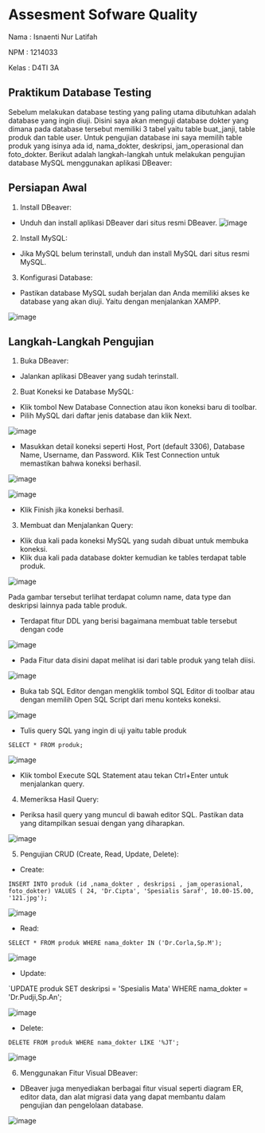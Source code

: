 # Assesment Sofware Quality
Nama : Isnaenti Nur Latifah 

NPM : 1214033

Kelas : D4TI 3A 

## Praktikum Database Testing
Sebelum melakukan database testing yang paling utama dibutuhkan adalah database yang ingin diuji. Disini saya akan menguji database dokter yang dimana pada database tersebut memiliki 3 tabel yaitu table buat_janji, table produk dan table user. Untuk pengujian database ini saya memilih table produk yang isinya ada id, nama_dokter, deskripsi, jam_operasional dan foto_dokter. Berikut adalah langkah-langkah untuk melakukan pengujian database MySQL menggunakan aplikasi DBeaver:

## Persiapan Awal
1.	Install DBeaver:
- 	Unduh dan install aplikasi DBeaver dari situs resmi DBeaver.
 ![image](https://github.com/user-attachments/assets/6dc2f3b9-caf5-4578-a2a5-6174d12f5c3b)

2.	Install MySQL:

- 	Jika MySQL belum terinstall, unduh dan install MySQL dari situs resmi MySQL.

3.	Konfigurasi Database:

- 	Pastikan database MySQL sudah berjalan dan Anda memiliki akses ke database yang akan diuji. Yaitu dengan menjalankan XAMPP.

 ![image](https://github.com/user-attachments/assets/3ea8e31b-0091-4244-b7ae-280e6fee06d5)

## Langkah-Langkah Pengujian
1.	Buka DBeaver:
- 	Jalankan aplikasi DBeaver yang sudah terinstall.
  
2.	Buat Koneksi ke Database MySQL:
- 	Klik tombol New Database Connection atau ikon koneksi baru di toolbar.
- 	Pilih MySQL dari daftar jenis database dan klik Next.

 ![image](https://github.com/user-attachments/assets/8631b0a4-ac59-43a2-ba28-28cc2af2523e)

 
- 	Masukkan detail koneksi seperti Host, Port (default 3306), Database Name, Username, dan Password. Klik Test Connection untuk memastikan bahwa koneksi berhasil.

![image](https://github.com/user-attachments/assets/9a289a9f-bba0-4326-9ce7-7561bb808c21)

![image](https://github.com/user-attachments/assets/e58c065c-8779-40ee-97ae-a440b9f171ab)

- 	Klik Finish jika koneksi berhasil.
3.	Membuat dan Menjalankan Query:
- 	Klik dua kali pada koneksi MySQL yang sudah dibuat untuk membuka koneksi.
-   Klik dua kali pada database dokter kemudian ke tables terdapat table produk.

![image](https://github.com/user-attachments/assets/a32052ff-504f-4745-ab8f-75defa50b453)

Pada gambar tersebut terlihat terdapat column name, data type dan deskripsi lainnya pada table produk. 
- 	Terdapat fitur DDL yang berisi bagaimana membuat table tersebut dengan code

![image](https://github.com/user-attachments/assets/2086ec2f-d3bb-497d-ba38-da49d9801bc3)

- 	Pada Fitur data disini dapat melihat isi dari table produk yang telah diisi.

![image](https://github.com/user-attachments/assets/ef79b6dc-14d9-48f7-af0a-fd23f70df864)
 
- 	Buka tab SQL Editor dengan mengklik tombol SQL Editor di toolbar atau dengan memilih Open SQL Script dari menu konteks koneksi.

![image](https://github.com/user-attachments/assets/ec80fc98-d440-433e-aa67-23e5236433b3)

- 	Tulis query SQL yang ingin di uji yaitu table produk
  
  `SELECT * FROM produk;`

![image](https://github.com/user-attachments/assets/40229b2a-56f8-4c2e-8989-ccfe58436845)

- 	Klik tombol Execute SQL Statement atau tekan Ctrl+Enter untuk menjalankan query.
4.	Memeriksa Hasil Query:
- 	Periksa hasil query yang muncul di bawah editor SQL. Pastikan data yang ditampilkan sesuai dengan yang diharapkan.

![image](https://github.com/user-attachments/assets/9c1a724f-7875-4076-a8b5-cfc85fcbc6a1)

 
5.	Pengujian CRUD (Create, Read, Update, Delete):
- 	Create:

  `INSERT INTO produk (id ,nama_dokter , deskripsi , jam_operasional, foto_dokter) VALUES ( 24, 'Dr.Cipta', 'Spesialis Saraf', 10.00-15.00, '121.jpg');`

 ![image](https://github.com/user-attachments/assets/804795eb-bf30-425b-9b58-a080fb4ca075)

- 	Read:
  
  `SELECT * FROM produk WHERE nama_dokter IN ('Dr.Corla,Sp.M');`

![image](https://github.com/user-attachments/assets/c5b7771f-01ca-4bf3-a663-ba6c87cd8dd2)
 
- 	Update:

  `UPDATE produk SET deskripsi = 'Spesialis Mata' WHERE nama_dokter = 'Dr.Pudji,Sp.An';

![image](https://github.com/user-attachments/assets/43ee6057-29eb-4167-b6e1-3ba030ad69f3)

- 	Delete:

  `DELETE FROM produk WHERE nama_dokter LIKE '%JT';`

![image](https://github.com/user-attachments/assets/fe72914d-76ca-4b41-a694-a921c3f18353)


6.	Menggunakan Fitur Visual DBeaver:
- 	DBeaver juga menyediakan berbagai fitur visual seperti diagram ER, editor data, dan alat migrasi data yang dapat membantu dalam pengujian dan pengelolaan database.

![image](https://github.com/user-attachments/assets/e1cb4e87-0695-4dfe-ab2e-14ef23ee96c9)

 

